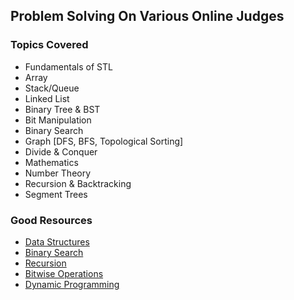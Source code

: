 ## Problem Solving On Various Online Judges


### Topics Covered
- Fundamentals of STL
- Array
- Stack/Queue
- Linked List
- Binary Tree & BST
- Bit Manipulation
- Binary Search
- Graph [DFS, BFS, Topological Sorting]
- Divide & Conquer
- Mathematics
- Number Theory
- Recursion & Backtracking
- Segment Trees

### Good Resources
- [Data Structures](https://youtu.be/92S4zgXN17o)
- [Binary Search](https://youtu.be/GU7DpgHINWQ)
- [Recursion](https://youtu.be/_OmRGjbyzno)
- [Bitwise Operations](https://youtu.be/xXKL9YBWgCY)
- [Dynamic Programming](https://youtu.be/YBSt1jYwVfU)
